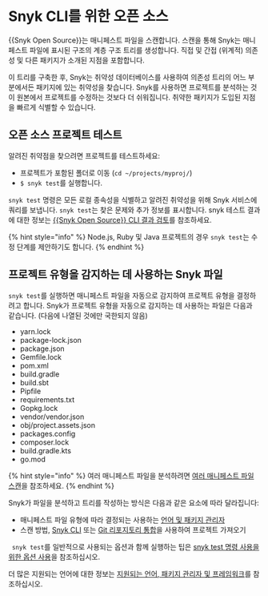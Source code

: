 # Snyk CLI를 위한 오픈 소스

{{Snyk Open Source}}는 매니페스트 파일을 스캔합니다. 스캔을 통해 Snyk는 매니페스트 파일에 표시된 구조의 계층 구조 트리를 생성합니다. 직접 및 간접 (위계적) 의존성 및 다른 패키지가 소개된 지점을 포함합니다.

이 트리를 구축한 후, Snyk는 취약성 데이터베이스를 사용하여 의존성 트리의 어느 부분에서든 패키지에 있는 취약성을 찾습니다. Snyk를 사용하면 프로젝트를 분석하는 것이 원본에서 프로젝트를 수정하는 것보다 더 쉬워집니다. 취약한 패키지가 도입된 지점을 빠르게 식별할 수 있습니다.

## 오픈 소스 프로젝트 테스트

알려진 취약점을 찾으려면 프로젝트를 테스트하세요:
* 프로젝트가 포함된 폴더로 이동 (`cd ~/projects/myproj/`)
* `$ snyk test`를 실행합니다.

`snyk test` 명령은 모든 로컬 종속성을 식별하고 알려진 취약성을 위해 Snyk 서비스에 쿼리를 보냅니다. `snyk test`는 찾은 문제와 추가 정보를 표시합니다. snyk 테스트 결과에 대한 정보는 [{{Snyk Open Source}} CLI 결과 검토](review-the-snyk-open-source-cli-results.md)를 참조하세요.

{% hint style="info" %}
Node.js, Ruby 및 Java 프로젝트의 경우 `snyk test`는 수정 단계를 제안하기도 합니다.
{% endhint %}

## 프로젝트 유형을 감지하는 데 사용하는 Snyk 파일

`snyk test`를 실행하면 매니페스트 파일을 자동으로 감지하여 프로젝트 유형을 결정하려고 합니다. Snyk가 프로젝트 유형을 자동으로 감지하는 데 사용하는 파일은 다음과 같습니다. (다음에 나열된 것에만 국한되지 않음)

* yarn.lock
* package-lock.json
* package.json
* Gemfile.lock
* pom.xml
* build.gradle
* build.sbt
* Pipfile
* requirements.txt
* Gopkg.lock
* vendor/vendor.json
* obj/project.assets.json
* packages.config
* composer.lock
* build.gradle.kts
* go.mod

{% hint style="info" %}
여러 매니페스트 파일을 분석하려면 [여러 매니페스트 파일 스캔](use-options-to-customize-the-snyk-test-command.md#scan-multiple-manifest-files)을 참조하세요.
{% endhint %}

Snyk가 파일을 분석하고 트리를 작성하는 방식은 다음과 같은 요소에 따라 달라집니다:
* 매니페스트 파일 유형에 따라 결정되는 사용하는 [언어 및 패키지 관리자](../../../supported-languages-package-managers-and-frameworks/)
* 스캔 방법, [Snyk CLI](../../) 또는 [Git 리포지토리 통합](../../../scm-ide-and-ci-cd-integrations/snyk-scm-integrations/)을 사용하여 프로젝트 가져오기

` snyk test`를 일반적으로 사용되는 옵션과 함께 실행하는 팁은 [snyk test 명령 사용을 위한 옵션 사용](use-options-to-customize-the-snyk-test-command.md)을 참조하십시오.

더 많은 지원되는 언어에 대한 정보는 [지원되는 언어, 패키지 관리자 및 프레임워크](../../../supported-languages-package-managers-and-frameworks/)를 참조하십시오.